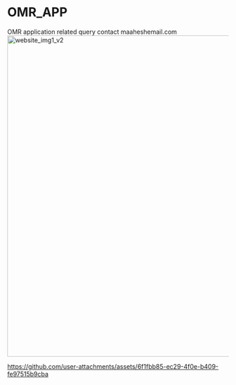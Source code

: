 # OMR_APP
OMR application related query contact maaheshemail.com
<img width="904" height="730" alt="website_img1_v2" src="https://github.com/user-attachments/assets/baafd418-f553-4ae5-8fd4-0f5ccc955c48" />


https://github.com/user-attachments/assets/6f1fbb85-ec29-4f0e-b409-fe97515b9cba

